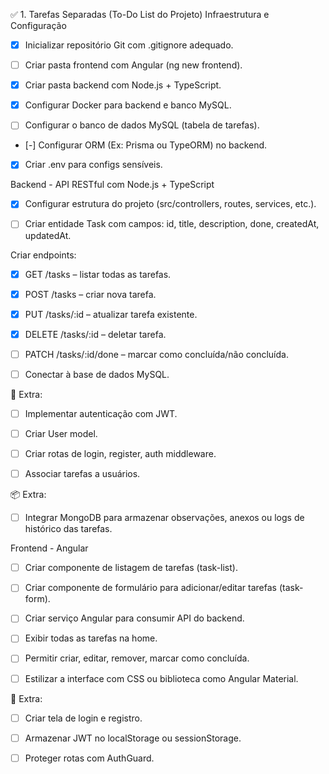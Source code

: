 ✅ 1. Tarefas Separadas (To-Do List do Projeto)
Infraestrutura e Configuração
 - [x] Inicializar repositório Git com .gitignore adequado.

 - [ ] Criar pasta frontend com Angular (ng new frontend).

 - [x] Criar pasta backend com Node.js + TypeScript.

 - [x] Configurar Docker para backend e banco MySQL.

 - [ ] Configurar o banco de dados MySQL (tabela de tarefas).

 - [-] Configurar ORM (Ex: Prisma ou TypeORM) no backend.

 - [x] Criar .env para configs sensíveis.

Backend - API RESTful com Node.js + TypeScript
 - [x] Configurar estrutura do projeto (src/controllers, routes, services, etc.).

 - [ ] Criar entidade Task com campos: id, title, description, done, createdAt, updatedAt.

 Criar endpoints:

 - [x] GET /tasks – listar todas as tarefas.

 - [x] POST /tasks – criar nova tarefa.

 - [x] PUT /tasks/:id – atualizar tarefa existente.

 - [x] DELETE /tasks/:id – deletar tarefa.

 - [ ]  PATCH /tasks/:id/done – marcar como concluída/não concluída.

 - [ ] Conectar à base de dados MySQL.

🔐 Extra:
 - [ ] Implementar autenticação com JWT.

 - [ ] Criar User model.

 - [ ] Criar rotas de login, register, auth middleware.

 - [ ] Associar tarefas a usuários.

📦 Extra:
 - [ ] Integrar MongoDB para armazenar observações, anexos ou logs de histórico das tarefas.

Frontend - Angular
 - [ ] Criar componente de listagem de tarefas (task-list).

 - [ ] Criar componente de formulário para adicionar/editar tarefas (task-form).

 - [ ] Criar serviço Angular para consumir API do backend.

 - [ ] Exibir todas as tarefas na home.

 - [ ] Permitir criar, editar, remover, marcar como concluída.

 - [ ] Estilizar a interface com CSS ou biblioteca como Angular Material.

🔐 Extra:
 - [ ] Criar tela de login e registro.

 - [ ] Armazenar JWT no localStorage ou sessionStorage.

- [ ]  Proteger rotas com AuthGuard.

